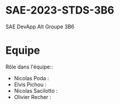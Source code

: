 # SAE-2023-STDS-3B6
SAE DevApp Alt Groupe 3B6


# Equipe

Rôle dans l'équipe::

* Nicolas Poda : 
* Elvis Pichou :
* Nicolas Sacilotto :
* Olivier Recher :
